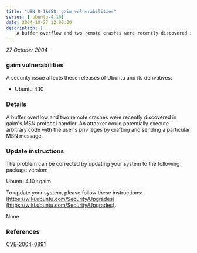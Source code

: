 ```yaml
---
title: "USN-8-1&#58; gaim vulnerabilities"
series: [ ubuntu-4.10]
date: 2004-10-27 12:00:00
description: |
    A buffer overflow and two remote crashes were recently discovered in gaim&#39;s MSN protocol handler. An attacker could potentially execute arbitrary code with the user&#39;s privileges by crafting and sending a particular MSN message.
--- 
```

 
 

*27 October 2004*

### gaim vulnerabilities

A security issue affects these releases of Ubuntu and its derivatives:

* Ubuntu 4.10

### Details

A buffer overflow and two remote crashes were recently discovered in gaim&#39;s MSN protocol handler. An attacker could potentially execute arbitrary code with the user&#39;s privileges by crafting and sending a particular MSN message.

### Update instructions

The problem can be corrected by updating your system to the following package version:

Ubuntu 4.10
 : gaim 

To update your system, please follow these instructions: [https://wiki.ubuntu.com/Security/Upgrades](https://wiki.ubuntu.com/Security/Upgrades).

None

### References

 
 [CVE-2004-0891](http://people.ubuntu.com/~ubuntu-security/cve/CVE-2004-0891)
 

